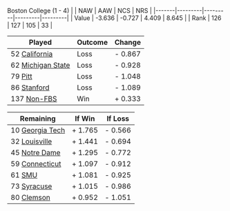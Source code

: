 Boston College (1 - 4)
|       |   NAW   |   AAW   |   NCS   |   NRS   |
|-------|---------|---------|---------|---------|
| Value |  -3.636 |  -0.727 |   4.409 |   8.645 |
| Rank  |     126 |     127 |     105 |      33 |

| Played                    | Outcome    |  Change  |
|---------------------------|------------|----------|
|  52 [California            ](California.md)| Loss       | -  0.867 |
|  62 [Michigan State        ](MichiganState.md)| Loss       | -  0.928 |
|  79 [Pitt                  ](Pitt.md)| Loss       | -  1.048 |
|  86 [Stanford              ](Stanford.md)| Loss       | -  1.089 |
| 137 [Non-FBS               ](NonFBS.md)| Win        | +  0.333 |

| Remaining                 |  If Win  |  If Loss |
|---------------------------|----------|----------|
|  10 [Georgia Tech          ](GeorgiaTech.md)| +  1.765 | -  0.566 |
|  32 [Louisville            ](Louisville.md)| +  1.441 | -  0.694 |
|  45 [Notre Dame            ](NotreDame.md)| +  1.295 | -  0.772 |
|  59 [Connecticut           ](Connecticut.md)| +  1.097 | -  0.912 |
|  61 [SMU                   ](SMU.md)| +  1.081 | -  0.925 |
|  73 [Syracuse              ](Syracuse.md)| +  1.015 | -  0.986 |
|  80 [Clemson               ](Clemson.md)| +  0.952 | -  1.051 |

